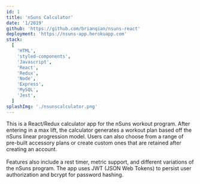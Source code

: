 ```yaml
---
id: 1
title: 'nSuns Calculator'
date: '1/2019'
github: 'https://github.com/brianqian/nsuns-react'
deployment: 'https://nsuns-app.herokuapp.com'
stack:
  [
    'HTML',
    'styled-components',
    'Javascript',
    'React',
    'Redux',
    'Node',
    'Express',
    'MySQL',
    'Jest',
  ]
splashImg: './nsunscalculator.png'
---
```


This is a React/Redux calculator app for the nSuns workout program. After entering in a max lift, the calculator generates a workout plan based off the nSuns linear progression model. Users can also choose from a range of pre-built accessory plans or create custom ones that are retained after creating an account.
<br></br>
Features also include a rest timer, metric support, and different variations of the nSuns program. The app uses JWT (JSON Web Tokens) to persist user authorization and bcrypt for password hashing.

